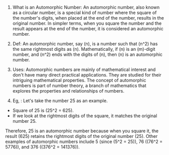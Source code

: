 1) What is an Automorphic Number:
An automorphic number, also known as a circular number, is a special kind of number where the square of the number's digits, when placed at the end of the number, results in the original number. In simpler terms, when you square the number and the result appears at the end of the number, it is considered an automorphic number.

2) Def:
An automorphic number, say \(n\), is a number such that \(n^2\) has the same rightmost digits as \(n\). Mathematically, if \(n\) is an \(m\)-digit number, and \(n^2\) ends with the digits of \(n\), then \(n\) is an automorphic number.

3) Uses:
Automorphic numbers are mainly of mathematical interest and don't have many direct practical applications. They are studied for their intriguing mathematical properties. The concept of automorphic numbers is part of number theory, a branch of mathematics that explores the properties and relationships of numbers.

4) Eg, :
Let's take the number 25 as an example.
- Square of 25 is \(25^2 = 625\).
- If we look at the rightmost digits of the square, it matches the original number 25.

Therefore, 25 is an automorphic number because when you square it, the result (625) retains the rightmost digits of the original number (25). Other examples of automorphic numbers include 5 (since \(5^2 = 25\)), 76 (\(76^2 = 5776\)), and 376 (\(376^2 = 141376\)).
